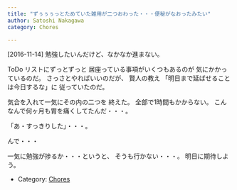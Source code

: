 ```yaml
---
title: "ずぅぅぅっとためていた雑用が二つおわった・・・便秘がなおったみたい"
author: Satoshi Nakagawa
category: Chores

---
```


[2016-11-14]  勉強したいんだけど、なかなか進まない。

 ToDo リストにずっとずっと
居座っている事項がいくつもあるのが
気にかかっているのだ。
さっさとやればいいのだが、
賢人の教え
「明日まで延ばせることは今日するな」に
従っていたのだ。

 気合を入れて一気にその内の二つを
終えた。
全部で1時間もかからない。
こんなんで何ヶ月も胃を痛くしてたんだ・・・。

 「あ・すっきりした」・・・。

<!--more-->

 んで・・・

 一気に勉強が捗るか・・・というと、
そうも行かない・・・。
明日に期待しよう。

- Category: [Chores](/categories.html#Chores)

